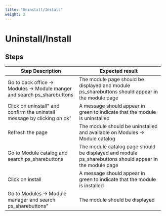 ```yaml
---
title: "Uninstall/Install"
weight: 2
---
```


# Uninstall/Install
## Steps
| Step Description | Expected result |
| ----- | ----- |
| Go to back office -> Modules -> Module manger and search ps_sharebuttons | The module page should be displayed and module ps_sharebuttons should appear in the module page |
| Click on uninstall" and confirm the uninstall message by clicking on ok" | A message should appear in green to indicate that the module is uninstalled |
| Refresh the page | The module should be uninstalled and available on Modules -> Module catalog |
| Go to Module catalog and search ps_sharebuttons | The module catalog page should be displayed and module ps_sharebuttons should appear in the module page |
| Click on install | A message should appear in green to indicate that the module is installed |
| Go to Modules -> Module manager and search ps_sharebuttons" | The module should be displayed |
